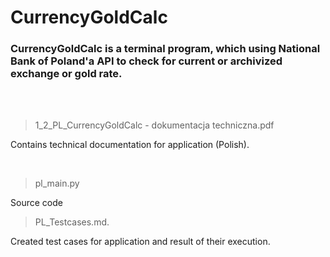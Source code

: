 # CurrencyGoldCalc
### CurrencyGoldCalc is a terminal program, which using National Bank of Poland'a API to check for current or archivized exchange or gold rate.

<br>
<br>

>1_2_PL_CurrencyGoldCalc - dokumentacja techniczna.pdf

Contains technical documentation for application (Polish).

<br>

>pl_main.py

Source code

>PL_Testcases.md.

Created test cases for application and result of their execution.
